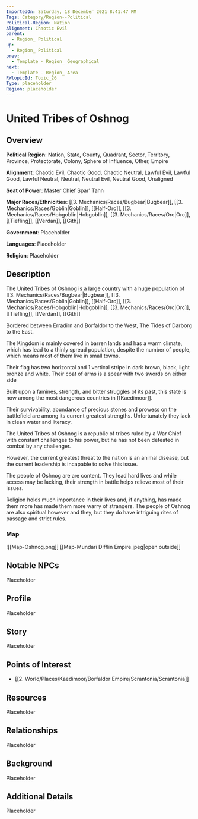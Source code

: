 ```yaml
---
ImportedOn: Saturday, 18 December 2021 8:41:47 PM
Tags: Category/Region--Political
Political-Region: Nation
Alignment: Chaotic Evil
parent:
  - Region_ Political
up:
  - Region_ Political
prev:
  - Template - Region_ Geographical
next:
  - Template - Region_ Area
RWtopicId: Topic_26
Type: placeholder
Region: placeholder
---
```

# United Tribes of Oshnog
## Overview
**Political Region**: Nation, State, County, Quadrant, Sector, Territory, Province, Protectorate, Colony, Sphere of Influence, Other, Empire

**Alignment**: Chaotic Evil, Chaotic Good, Chaotic Neutral, Lawful Evil, Lawful Good, Lawful Neutral, Neutral, Neutral Evil, Neutral Good, Unaligned

**Seat of Power**: Master Chief Spar' Tahn

**Major Races/Ethnicities**: [[3. Mechanics/Races/Bugbear|Bugbear]], [[3. Mechanics/Races/Goblin|Goblin]], [[Half-Orc]], [[3. Mechanics/Races/Hobgoblin|Hobgoblin]], [[3. Mechanics/Races/Orc|Orc]], [[Tiefling]], [[Verdan]], [[Gith]]

**Government**: Placeholder

**Languages**: Placeholder

**Religion**: Placeholder


## Description

The United Tribes of Oshnog is a large country with a huge population of [[3. Mechanics/Races/Bugbear|Bugbear]], [[3. Mechanics/Races/Goblin|Goblin]], [[Half-Orc]], [[3. Mechanics/Races/Hobgoblin|Hobgoblin]], [[3. Mechanics/Races/Orc|Orc]], [[Tiefling]], [[Verdan]], [[Gith]]

Bordered between Erradirn and Borfaldor to the West, The Tides of Darborg to the East.

The Kingdom is mainly covered in barren lands and has a warm climate, which has lead to a thinly spread population, despite the number of people, which means most of them live in small towns.

Their flag has two horizontal and 1 vertical stripe in dark brown, black, light bronze and white. Their coat of arms is a spear with two swords on either side

Built upon a famines, strength, and bitter struggles of its past, this state is now among the most dangerous countries in [[Kaedimoor]].

Their survivability, abundance of precious stones and prowess on the battlefield  are among its current greatest strengths. Unfortunately they lack in clean water and literacy.

The United Tribes of Oshnog is a republic of tribes ruled by a War Chief with constant challenges to his power, but he has not been defeated in combat by any challenger.

However, the current greatest threat to the nation is an animal disease, but the current leadership is incapable to solve this issue.

The people of Oshnog are are content. They lead hard lives and while access may be lacking, their strength in battle helps relieve most of their issues.

Religion holds much importance in their lives and, if anything, has made them more has made them more warry of strangers. The people of Oshnog are also spiritual however and they, but they do have intriguing rites of passage and strict rules.


### Map
![[Map-Oshnog.png]]
[[Map-Mundari Difflin Empire.jpeg|open outside]]



## Notable NPCs
Placeholder

## Profile
Placeholder

## Story
Placeholder

## Points of Interest
* [[2. World/Places/Kaedimoor/Borfaldor Empire/Scrantonia/Scrantonia]]

## Resources
Placeholder

## Relationships
Placeholder

## Background
Placeholder

## Additional Details
Placeholder

